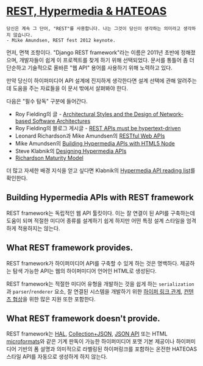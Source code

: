# [REST, Hypermedia & HATEOAS](https://www.django-rest-framework.org/topics/rest-hypermedia-hateoas/)

```
당신은 계속 그 단어, "REST"를 사용합니다. 나는 그것이 당신이 생각하는 의미라고 생각하지 않습니다.
- Mike Amundsen, REST fest 2012 keynote.
```

먼저, 면책 조항이다. "Django REST framework"라는 이름은 2011년 초반에 정해졌으며, 개발자들이 쉽게 이 프로젝트를 찾게 하기 위해 선택되었다. 문서를 통틀어 좀 더 단순하고 기술적으로 올바른 "웹 API" 용어를 사용하기 위해 노력하고 있다.

만약 당신이 하이퍼미디어 API 설계에 진지하게 생각한다면 설계 선택에 관해 알려주는데 도움을 주는 자료들을 이 문서 밖에서 살펴봐야 한다.

다음은 "필수 탐독" 구분에 들어간다.

- Roy Fielding의 글 - [Architectural Styles and the Design of Network-based Software Architectures](https://www.ics.uci.edu/~fielding/pubs/dissertation/top.htm)
- Roy Fielding의 블로그 게시글 - [REST APIs must be hypertext-driven](https://roy.gbiv.com/untangled/2008/rest-apis-must-be-hypertext-driven)
- Leonard Richardson과 Mike Amundsen의 [RESTful Web APIs](http://restfulwebapis.org/)
- Mike Amundsen의 [Building Hypermedia APIs with HTML5 Node](https://www.amazon.com/Building-Hypermedia-APIs-HTML5-Node/dp/1449306578)
- Steve Klabnik의 [Designing Hypermedia APIs](http://designinghypermediaapis.com/)
- [Richardson Maturity Model](https://martinfowler.com/articles/richardsonMaturityModel.html)

더 많고 자세한 배경 지식을 얻고 싶다면 Klabnik의 [Hypermedia API reading list](http://blog.steveklabnik.com/posts/2012-02-27-hypermedia-api-reading-list)를 확인한다.

## Building Hypermedia APIs with REST framework
REST framework는 독립적인 웹 API 툴킷이다. 이는 잘 연결이 된 API를 구축하는데 도움이 되며 적절한 미디어 종류를 설계하기 쉽게 하지만 어떤 특정 설계 스타일을 엄격하게 적용하지는 않는다.

## What REST framework provides.
REST framework가 하이퍼미디어 API를 구축할 수 있게 하는 것은 명백하다. 제공하는 탐색 가능한 API는 웹의 하이퍼미디어 언어인 HTML로 생성된다.

REST framework는 적절한 미디어 유형을 개발하는 것을 쉽게 하는 `serialization`과 `parser`/`renderer` 요소, 잘 연결된 시스템을 개발하기 위한 [하이퍼 링크 관계](../api-guide/serializer_fields.md), [컨텐츠 협상](../api-guide/content_negotiation.md)을 위한 많은 지원 또한 포함한다.

## What REST framework doesn't provide.
REST framework는 [HAL](http://stateless.co/hal_specification.html), [Collection+JSON](http://www.amundsen.com/media-types/collection/), [JSON API](http://jsonapi.org/) 또는 HTML [microformats](http://microformats.org/wiki/Main_Page)와 같은 기계 판독이 가능한 하이퍼미디어 포맷 기본 제공이나 하이퍼미디어 기반의 폼 설명과 의미적으로 라벨링된 하이퍼링크를 포함하는 온전한 HATEOAS 스타일 API를 자동으로 생성하게 하지 않는다.